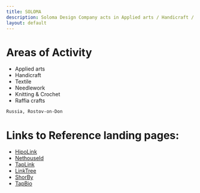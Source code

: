 ```yaml
---
title: SOLOMA
description: Soloma Design Company acts in Applied arts / Handicraft / Textile / Needlework / Knitting & Crochet / Raffia crafts
layout: default
---
```


# Areas of Activity

- Applied arts
- Handicraft
- Textile
- Needlework
- Knitting & Crochet
- Raffia crafts


```
Russia, Rostov-on-Don
```

# Links to Reference landing pages:
- [HipoLink](https://hipolink.me/soloma)
- [NethouseId](https://nethouse.id/soloma)
- [TapLink](https://soloma.taplink.ws/)
- [LinkTree](https://linktr.ee/soloma.design)
- [ShorBy](https://shor.by/soloma)
- [TapBio](https://tap.bio/@soloma/cards/742354)
